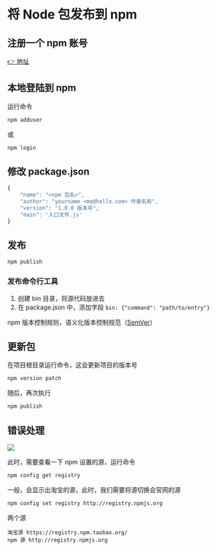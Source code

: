 # 将 Node 包发布到 npm

## 注册一个 npm 账号

[👉 地址](https://www.npmjs.com/signup)

## 本地登陆到 npm

运行命令

```sh
npm adduser
```

或

```sh
npm login
```

## 修改 package.json

```js
{
    "name": "<npm 包名>",
    "author": "yourname <me@hello.com> 作者名称",
    "version": "1.0.0 版本号",
    "main": '入口文件.js'
}
```

## 发布

```sh
npm publish
```

### 发布命令行工具

1. 创建 bin 目录，将源代码放进去
2. 在 package.json 中，添加字段 `bin: {"command": "path/to/entry"}`

npm 版本控制规则，语义化版本控制规范（[SemVer](http://semver.org/lang/zh-CN/#语义化版本控制规范semver)）

## 更新包

在项目根目录运行命令，这会更新项目的版本号

```sh
npm version patch
```

随后，再次执行

```sh
npm publish
```

## 错误处理

![](https://ws3.sinaimg.cn/large/006tKfTcgy1fkzjlkd4ivj30m804g750.jpg)

此时，需要查看一下 npm 设置的源，运行命令

```sh
npm config get registry
```

一般，会显示出淘宝的源，此时，我们需要将源切换会官网的源

```sh
npm config set registry http://registry.npmjs.org 
```

两个源

```
淘宝源 https://registry.npm.taobao.org/
npm 源 http://registry.npmjs.org 
```



